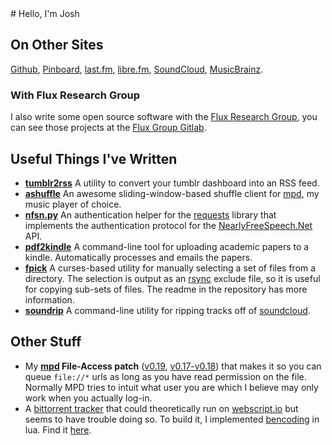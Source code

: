 <div class="prefix_2 grid_5">
# Hello, I'm Josh
</div>
<div class="clear"></div>
<div class="prefix_2 grid_8">

## On Other Sites

[Github][github], 
[Pinboard][pinboard],
[last.fm][lastfm],
[libre.fm][librefm],
[SoundCloud][soundcloud],
[MusicBrainz][musicbrainz].

### With Flux Research Group

I also write some open source software with the [Flux Research Group][flux],
you can see those projects at the [Flux Group Gitlab][flux-gitlab-me].

## Useful Things I've Written

* __[tumblr2rss][rss]__ A utility to convert your tumblr dashboard into an
  RSS feed.
* __[ashuffle][]__ An awesome sliding-window-based shuffle client for
  [mpd][], my music player of choice. 
* __[nfsn.py][]__ An authentication helper for the [requests][] library
  that implements the authentication protocol for the [NearlyFreeSpeech.Net][nfsn]
  API.
* __[pdf2kindle][]__ A command-line tool for uploading academic papers to a
  kindle. Automatically processes and emails the papers.
* __[fpick][]__ A curses-based utility for manually selecting a set of
  files from a directory. The selection is output as an [rsync][] exclude
  file, so it is useful for copying sub-sets of files. The readme in the
  repository has more information.
* __[soundrip][]__ A command-line utility for ripping tracks off of 
  [soundcloud][].

## Other Stuff

* My __[mpd][] File-Access patch__ ([v0.19][mpd_patch_v19], 
  [v0.17-v0.18][mpd_patch_v17])
  that makes it so you can queue `file://*` urls as long as you have read permission
  on the file. Normally MPD tries to intuit what user you are which I believe may
  only work when you actually log-in.
* A [bittorrent tracker][lua-bt] that could theoretically run on 
  [webscript.io](https://webscript.io) but seems to have trouble doing so.
  To build it, I implemented [bencoding](https://en.wikipedia.org/wiki/Bencode)
  in lua. Find it [here](https://gist.github.com/Joshkunz/4e114cd473c64498af5d).

</div>

  [github]: https://github.com/joshkunz
  [pinboard]: https://pinboard.in/u:joshkunz
  [lastfm]: http://www.last.fm/user/obstack
  [librefm]: http://www.libre.fm/user/obstack
  [soundcloud]: https://soundcloud.com/joshkunz
  [musicbrainz]: https://musicbrainz.org/user/Joshkunz

  [mpd]: http://www.musicpd.org/
  [requests]: http://docs.python-requests.org/en/latest/index.html
  [nfsn]: http://nearlyfreespeech.net/
  [rsync]: https://rsync.samba.org/

  [rss]: http://rss.joshkunz.com/tumblr/dashboard 
  [ashuffle]: https://github.com/Joshkunz/ashuffle
  [nfsn.py]: https://github.com/Joshkunz/nfsn.py
  [pdf2kindle]: https://github.com/Joshkunz/pdf2kindle
  [fpick]: https://github.com/Joshkunz/fpick
  [soundrip]: https://github.com/Joshkunz/soundrip

  [mpd_patch_v19]: https://gist.github.com/Joshkunz/6e922cedb86c76fd1bfe
  [mpd_patch_v17]: https://gist.github.com/Joshkunz/6946483

  [lua-bt]: https://gist.github.com/Joshkunz/b482992056d08f17be93

  [ad-blocker]: https://github.com/gorhill/uBlock

  [flux]: https://www.flux.utah.edu/index
  [flux-gitlab-me]: https://gitlab.flux.utah.edu/u/joshkunz
